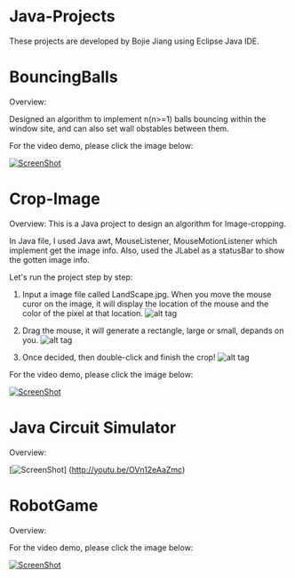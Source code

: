 Java-Projects
=============

These projects are developed by Bojie Jiang using Eclipse Java IDE.


BouncingBalls
=============

Overview: 

Designed an algorithm to implement n(n>=1) balls bouncing within the window site,
and can also set wall obstables between them.

For the video demo, please click the image below:

[![ScreenShot](http://i58.tinypic.com/2ezp8wj.jpg)](http://youtu.be/vZOsfFx9YXU)


Crop-Image
==========


Overview: This is a Java project to design an algorithm for Image-cropping.

In Java file, I used Java awt,
MouseListener, MouseMotionListener which implement get the image info.
Also, used the JLabel as a statusBar to show the gotten image info.

Let's run the project step by step:

1. Input a image file called LandScape.jpg. When you move the mouse curor on the image, it will display the location of the mouse and the color of the pixel at that location.
![alt tag](http://i62.tinypic.com/34xjczr.jpg)

2. Drag the mouse, it will generate a rectangle, large or small, depands on you.
![alt tag](http://i61.tinypic.com/b5obv7.jpg)

3. Once decided, then double-click and finish the crop!
![alt tag](http://i60.tinypic.com/alt9p1.jpg)


For the video demo, please click the image below:


[![ScreenShot](http://i62.tinypic.com/15gaw76.jpg)](http://youtu.be/wDa1aCQn_LY)


Java Circuit Simulator
====================


Overview:




[![ScreenShot](http://i59.tinypic.com/b51vyd.jpg)]
(http://youtu.be/OVn12eAaZmc)


RobotGame
=========

Overview:





For the video demo, please click the image below:

[![ScreenShot](http://i57.tinypic.com/1nzpzn.jpg)](http://youtu.be/f92lGspv-9w)




